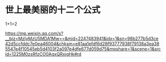 # 世上最美丽的十二个公式



1+1=2

https://mp.weixin.qq.com/s?__biz=MzIyMzU5MDA1Mw==&mid=2247483941&idx=1&sn=98b277b5d3ce42d5ccfddc7e0ea46004&chksm=e81aa1efdf6d28f93777938f79138a3ea385547e4f10545eb5d4103f2a097e4dfe677d059d75&mpshare=1&scene=1&srcid=1225M0zsRfzCO0AgxQRxigHk#rd




